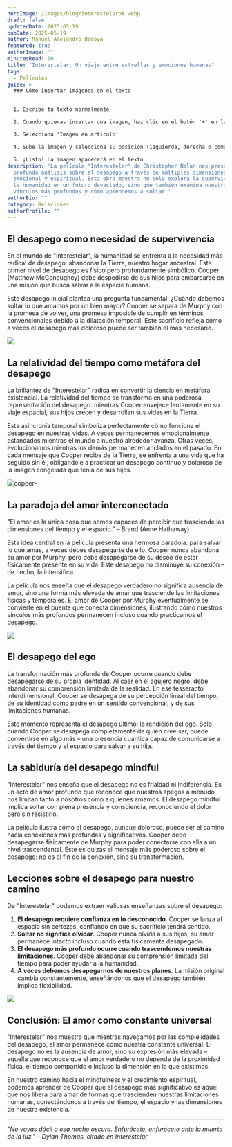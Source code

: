 ```yaml
---
heroImage: /images/blog/interestelarok.webp
draft: false
updatedDate: 2025-05-19
pubDate: 2025-05-19
author: Manuel Alejandro Bedoya
featured: true
authorImage: ""
minutesRead: 10
title: "Interestelar: Un viaje entre estrellas y emociones humanas"
tags:
  - Películas
guide: >-
  ### Cómo insertar imágenes en el texto


  1. Escribe tu texto normalmente

  2. Cuando quieras insertar una imagen, haz clic en el botón '+' en la barra de herramientas

  3. Selecciona 'Imagen en artículo'

  4. Sube la imagen y selecciona su posición (izquierda, derecha o completa)

  5. ¡Listo! La imagen aparecerá en el texto
description: 'La película "Interestelar" de Christopher Nolan nos presenta un
  profundo análisis sobre el desapego a través de múltiples dimensiones: física,
  emocional y espiritual. Esta obra maestra no solo explora la supervivencia de
  la humanidad en un futuro devastado, sino que también examina nuestros
  vínculos más profundos y cómo aprendemos a soltar.'
authorBio: ""
category: Relaciones
authorProfile: ""
---
```

## El desapego como necesidad de supervivencia

En el mundo de "Interestelar", la humanidad se enfrenta a la necesidad más radical de desapego: abandonar la Tierra, nuestro hogar ancestral. Este primer nivel de desapego es físico pero profundamente simbólico. Cooper (Matthew McConaughey) debe despedirse de sus hijos para embarcarse en una misión que busca salvar a la especie humana.

Este desapego inicial plantea una pregunta fundamental: ¿Cuándo debemos soltar lo que amamos por un bien mayor? Cooper se separa de Murphy con la promesa de volver, una promesa imposible de cumplir en términos convencionales debido a la dilatación temporal. Este sacrificio refleja cómo a veces el desapego más doloroso puede ser también el más necesario.

![](/images/blog/interstelar-1-.webp)

## La relatividad del tiempo como metáfora del desapego

La brillantez de "Interestelar" radica en convertir la ciencia en metáfora existencial. La relatividad del tiempo se transforma en una poderosa representación del desapego: mientras Cooper envejece lentamente en su viaje espacial, sus hijos crecen y desarrollan sus vidas en la Tierra.

Esta asincronía temporal simboliza perfectamente cómo funciona el desapego en nuestras vidas. A veces permanecemos emocionalmente estancados mientras el mundo a nuestro alrededor avanza. Otras veces, evolucionamos mientras los demás permanecen anclados en el pasado. En cada mensaje que Cooper recibe de la Tierra, se enfrenta a una vida que ha seguido sin él, obligándole a practicar un desapego continuo y doloroso de la imagen congelada que tenía de sus hijos.

![copper-](/images/blog/black-hole.jpg)

## La paradoja del amor interconectado

"El amor es la única cosa que somos capaces de percibir que trasciende las dimensiones del tiempo y el espacio." – Brand (Anne Hathaway)

Esta idea central en la película presenta una hermosa paradoja: para salvar lo que amas, a veces debes desapegarte de ello. Cooper nunca abandona su amor por Murphy, pero debe desapegarse de su deseo de estar físicamente presente en su vida. Este desapego no disminuye su conexión – de hecho, la intensifica.

La película nos enseña que el desapego verdadero no significa ausencia de amor, sino una forma más elevada de amar que trasciende las limitaciones físicas y temporales. El amor de Cooper por Murphy eventualmente se convierte en el puente que conecta dimensiones, ilustrando cómo nuestros vínculos más profundos permanecen incluso cuando practicamos el desapego.

![](/images/blog/interstellar-073.webp)

## El desapego del ego

La transformación más profunda de Cooper ocurre cuando debe desapegarse de su propia identidad. Al caer en el agujero negro, debe abandonar su comprensión limitada de la realidad. En ese tesseracto interdimensional, Cooper se desapega de su percepción lineal del tiempo, de su identidad como padre en un sentido convencional, y de sus limitaciones humanas.

Este momento representa el desapego último: la rendición del ego. Solo cuando Cooper se desapega completamente de quién cree ser, puede convertirse en algo más – una presencia cuántica capaz de comunicarse a través del tiempo y el espacio para salvar a su hija.

## La sabiduría del desapego mindful

"Interestelar" nos enseña que el desapego no es frialdad ni indiferencia. Es un acto de amor profundo que reconoce que nuestros apegos a menudo nos limitan tanto a nosotros como a quienes amamos. El desapego mindful implica soltar con plena presencia y consciencia, reconociendo el dolor pero sin resistirlo.

La película ilustra cómo el desapego, aunque doloroso, puede ser el camino hacia conexiones más profundas y significativas. Cooper debe desapegarse físicamente de Murphy para poder conectarse con ella a un nivel trascendental. Este es quizás el mensaje más poderoso sobre el desapego: no es el fin de la conexión, sino su transformación.

## Lecciones sobre el desapego para nuestro camino

De "Interestelar" podemos extraer valiosas enseñanzas sobre el desapego:

1. **El desapego requiere confianza en lo desconocido**. Cooper se lanza al espacio sin certezas, confiando en que su sacrificio tendrá sentido.
2. **Soltar no significa olvidar**. Cooper nunca olvida a sus hijos; su amor permanece intacto incluso cuando está físicamente desapegado.
3. **El desapego más profundo ocurre cuando trascendemos nuestras limitaciones**. Cooper debe abandonar su comprensión limitada del tiempo para poder ayudar a la humanidad.
4. **A veces debemos desapegarnos de nuestros planes**. La misión original cambia constantemente, enseñándonos que el desapego también implica flexibilidad.

![](/images/blog/murph.jpg)

## Conclusión: El amor como constante universal

"Interestelar" nos muestra que mientras navegamos por las complejidades del desapego, el amor permanece como nuestra constante universal. El desapego no es la ausencia de amor, sino su expresión más elevada – aquella que reconoce que el amor verdadero no depende de la proximidad física, el tiempo compartido o incluso la dimensión en la que existimos.

En nuestro camino hacia el mindfulness y el crecimiento espiritual, podemos aprender de Cooper que el desapego más significativo es aquel que nos libera para amar de formas que trascienden nuestras limitaciones humanas, conectándonos a través del tiempo, el espacio y las dimensiones de nuestra existencia.

- - -

*"No vayas dócil a esa noche oscura. Enfurécete, enfurécete ante la muerte de la luz." – Dylan Thomas, citado en Interestelar*